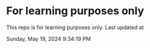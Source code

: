 # For learning purposes only
This repo is for learning purposes only.
Last updated at

Sunday, May 19, 2024 9:34:19 PM

